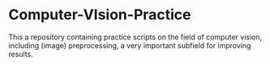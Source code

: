 # Computer-VIsion-Practice
This a repository containing practice scripts on the field of computer vision, including (image) preprocessing, a very important subfield for improving results.
